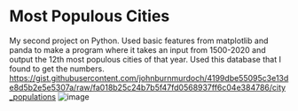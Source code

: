 # Most Populous Cities

My second project on Python. Used basic features from matplotlib and panda to make a program where it takes an input from 1500-2020 and output the 12th most populous cities of that year. Used this database that I found to get the numbers. https://gist.githubusercontent.com/johnburnmurdoch/4199dbe55095c3e13de8d5b2e5e5307a/raw/fa018b25c24b7b5f47fd0568937ff6c04e384786/city_populations
![image](https://user-images.githubusercontent.com/62976976/81025553-dd8d8a00-8e2b-11ea-9803-061886a914cb.png)

